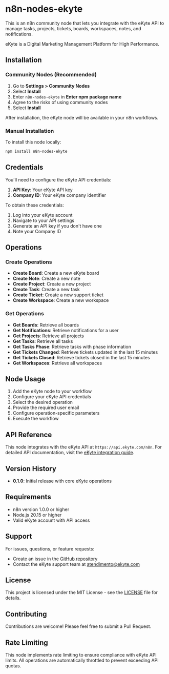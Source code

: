 # n8n-nodes-ekyte

This is an n8n community node that lets you integrate with the eKyte API to manage tasks, projects, tickets, boards, workspaces, notes, and notifications.

eKyte is a Digital Marketing Management Platform for High Performance.

## Installation

### Community Nodes (Recommended)

1. Go to **Settings > Community Nodes**
2. Select **Install**
3. Enter `n8n-nodes-ekyte` in **Enter npm package name**
4. Agree to the risks of using community nodes
5. Select **Install**

After installation, the eKyte node will be available in your n8n workflows.

### Manual Installation

To install this node locally:

```bash
npm install n8n-nodes-ekyte
```

## Credentials

You'll need to configure the eKyte API credentials:

1. **API Key**: Your eKyte API key
2. **Company ID**: Your eKyte company identifier

To obtain these credentials:
1. Log into your eKyte account
2. Navigate to your API settings
3. Generate an API key if you don't have one
4. Note your Company ID

## Operations

### Create Operations
- **Create Board**: Create a new eKyte board
- **Create Note**: Create a new note
- **Create Project**: Create a new project
- **Create Task**: Create a new task
- **Create Ticket**: Create a new support ticket
- **Create Workspace**: Create a new workspace

### Get Operations
- **Get Boards**: Retrieve all boards
- **Get Notifications**: Retrieve notifications for a user
- **Get Projects**: Retrieve all projects
- **Get Tasks**: Retrieve all tasks
- **Get Tasks Phase**: Retrieve tasks with phase information
- **Get Tickets Changed**: Retrieve tickets updated in the last 15 minutes
- **Get Tickets Closed**: Retrieve tickets closed in the last 15 minutes
- **Get Workspaces**: Retrieve all workspaces

## Node Usage

1. Add the eKyte node to your workflow
2. Configure your eKyte API credentials
3. Select the desired operation
4. Provide the required user email
5. Configure operation-specific parameters
6. Execute the workflow

## API Reference

This node integrates with the eKyte API at `https://api.ekyte.com/n8n`. For detailed API documentation, visit the [eKyte integration guide](https://www.ekyte.com/guide/pt-br/suporte/integracao-com-n8n/).

## Version History

- **0.1.0**: Initial release with core eKyte operations

## Requirements

- n8n version 1.0.0 or higher
- Node.js 20.15 or higher
- Valid eKyte account with API access

## Support

For issues, questions, or feature requests:
- Create an issue in the [GitHub repository](https://github.com/ekyte/n8n-nodes-ekyte)
- Contact the eKyte support team at atendimento@ekyte.com

## License

This project is licensed under the MIT License - see the [LICENSE](LICENSE) file for details.

## Contributing

Contributions are welcome! Please feel free to submit a Pull Request.

## Rate Limiting

This node implements rate limiting to ensure compliance with eKyte API limits. All operations are automatically throttled to prevent exceeding API quotas.